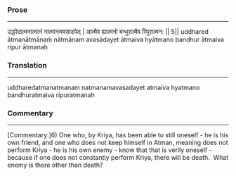 ### Prose 
 --- 
उद्धरेदात्मनात्मानं नात्मानमवसादयेत् |
आत्मैव ह्यात्मनो बन्धुरात्मैव रिपुरात्मन: || 5||
uddhared ātmanātmānaṁ nātmānam avasādayet
ātmaiva hyātmano bandhur ātmaiva ripur ātmanaḥ

### Translation 
 --- 
uddharedatmanatmanam natmanamavasadayet atmaiva hyatmano bandhuratmaiva ripuratmanah

### Commentary 
 --- 
[Commentary:]6) One who, by Kriya, has been able to still oneself - he is his own friend, and one who does not keep himself in Atman, meaning does not perform Kriya - he is his own enemy - know that that is verily oneself - because if one does not constantly perform Kriya, there will be death.  What enemy is there other than death?